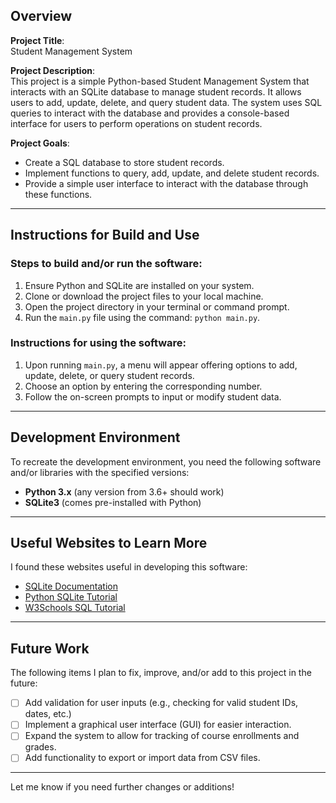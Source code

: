 
## Overview

**Project Title**:  
Student Management System

**Project Description**:  
This project is a simple Python-based Student Management System that interacts with an SQLite database to manage student records. It allows users to add, update, delete, and query student data. The system uses SQL queries to interact with the database and provides a console-based interface for users to perform operations on student records.

**Project Goals**:  
- Create a SQL database to store student records.
- Implement functions to query, add, update, and delete student records.
- Provide a simple user interface to interact with the database through these functions.

---

## Instructions for Build and Use

### Steps to build and/or run the software:

1. Ensure Python and SQLite are installed on your system.
2. Clone or download the project files to your local machine.
3. Open the project directory in your terminal or command prompt.
4. Run the `main.py` file using the command: `python main.py`.

### Instructions for using the software:

1. Upon running `main.py`, a menu will appear offering options to add, update, delete, or query student records.
2. Choose an option by entering the corresponding number.
3. Follow the on-screen prompts to input or modify student data.

---

## Development Environment

To recreate the development environment, you need the following software and/or libraries with the specified versions:

* **Python 3.x** (any version from 3.6+ should work)
* **SQLite3** (comes pre-installed with Python)

---

## Useful Websites to Learn More

I found these websites useful in developing this software:

* [SQLite Documentation](https://www.sqlite.org/docs.html)  
* [Python SQLite Tutorial](https://www.sqlitetutorial.net/)  
* [W3Schools SQL Tutorial](https://www.w3schools.com/sql/)  

---

## Future Work

The following items I plan to fix, improve, and/or add to this project in the future:

* [ ] Add validation for user inputs (e.g., checking for valid student IDs, dates, etc.)
* [ ] Implement a graphical user interface (GUI) for easier interaction.
* [ ] Expand the system to allow for tracking of course enrollments and grades.
* [ ] Add functionality to export or import data from CSV files.

---

Let me know if you need further changes or additions!